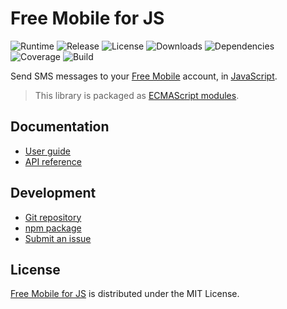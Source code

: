 # Free Mobile for JS
![Runtime](https://img.shields.io/node/v/@cedx/free-mobile.svg) ![Release](https://img.shields.io/npm/v/@cedx/free-mobile.svg) ![License](https://img.shields.io/npm/l/@cedx/free-mobile.svg) ![Downloads](https://img.shields.io/npm/dt/@cedx/free-mobile.svg) ![Dependencies](https://david-dm.org/cedx/free-mobile.js.svg) ![Coverage](https://coveralls.io/repos/github/cedx/free-mobile.js/badge.svg) ![Build](https://github.com/cedx/free-mobile.js/workflows/build/badge.svg)

Send SMS messages to your [Free Mobile](http://mobile.free.fr) account,
in [JavaScript](https://developer.mozilla.org/en-US/docs/Web/JavaScript).

> This library is packaged as [ECMAScript modules](https://nodejs.org/api/esm.html).

## Documentation
- [User guide](https://docs.belin.io/free-mobile.js)
- [API reference](https://api.belin.io/free-mobile.js)

## Development
- [Git repository](https://git.belin.io/cedx/free-mobile.js)
- [npm package](https://www.npmjs.com/package/@cedx/free-mobile)
- [Submit an issue](https://git.belin.io/cedx/free-mobile.js/issues)

## License
[Free Mobile for JS](https://docs.belin.io/free-mobile.js) is distributed under the MIT License.
